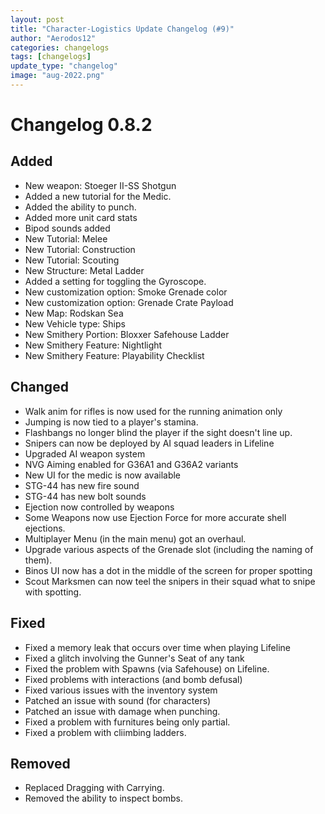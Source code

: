 ```yaml
---
layout: post
title: "Character-Logistics Update Changelog (#9)"
author: "Aerodos12"
categories: changelogs
tags: [changelogs]
update_type: "changelog"
image: "aug-2022.png"
---
```


# Changelog 0.8.2

## Added
- New weapon: Stoeger II-SS Shotgun
- Added a new tutorial for the Medic.
- Added the ability to punch.
- Added more unit card stats
- Bipod sounds added
- New Tutorial: Melee
- New Tutorial: Construction
- New Tutorial: Scouting
- New Structure: Metal Ladder
- Added  a setting for toggling the Gyroscope.
- New customization option: Smoke Grenade color
- New customization option: Grenade Crate Payload
- New Map: Rodskan Sea
- New Vehicle type: Ships
- New Smithery Portion: Bloxxer Safehouse Ladder
- New Smithery Feature: Nightlight
- New Smithery Feature: Playability Checklist

## Changed
- Walk anim for rifles is now used for the running animation only
- Jumping is now tied to  a player's stamina.
- Flashbangs no longer blind the player if the sight doesn't line up.
- Snipers can now be deployed by AI squad leaders in Lifeline
- Upgraded AI weapon system
- NVG Aiming enabled for G36A1 and G36A2 variants
- New UI for the medic is now available
- STG-44 has new fire sound
- STG-44 has new bolt sounds
- Ejection now controlled by weapons
- Some Weapons now use Ejection Force for more accurate shell ejections. 
- Multiplayer Menu (in the main menu) got an overhaul.
- Upgrade various aspects of the Grenade slot (including the naming of them).
- Binos UI now has a dot in the middle of the screen for proper spotting
- Scout Marksmen can now teel the snipers in their squad what to snipe with spotting.


## Fixed 
- Fixed a memory leak that occurs over time when playing Lifeline
- Fixed a glitch involving the Gunner's Seat of any tank
- Fixed the problem with Spawns (via Safehouse) on Lifeline.
- Fixed problems with interactions (and bomb defusal)
- Fixed various issues with the inventory system
- Patched an issue with sound (for characters)
- Patched an issue with damage when punching.
- Fixed a problem with furnitures being only partial.
- Fixed a problem with cliimbing ladders.

## Removed

- Replaced Dragging with Carrying.
- Removed the ability to inspect bombs.
